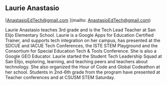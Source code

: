 ## Laurie Anastasio

[AnastasioEdTech@gmail.com ](mailto: AnastasioEdTech@gmail.com)

Laurie Anastasio teaches 3rd grade and is the Tech Lead Teacher at San Elijo Elementary School. Laurie is a Google Apps for Education Certified Trainer, and supports tech integration on her campus, has presented at the SDCUE and IACUE Tech Conferences, the ISTE STEM Playground and the Consortium for Special Education Tech & Tools Conference. She is also a Google GEO Educator. Laurie started the Student Tech Leadership Squad at San Elijo, exploring, learning, and teaching peers and teachers about technology. She also organized the Hour of Code and Global Codeathon at her school. Students in 2nd-6th grade from the program have presented at Teacher conferences and at CSUSM STEM Saturday.
